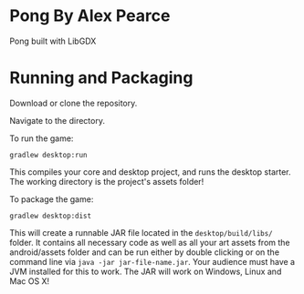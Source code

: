 # Pong By Alex Pearce

Pong built with LibGDX


# Running and Packaging

Download or clone the repository.

Navigate to the directory.

To run the game:

`gradlew desktop:run`

This compiles your core and desktop project, and runs the desktop starter. The working directory is the project's assets folder!

To package the game:

`gradlew desktop:dist`

This will create a runnable JAR file located in the `desktop/build/libs/` folder. It contains all necessary code as well as all your art assets from the android/assets folder and can be run either by double clicking or on the command line via `java -jar jar-file-name.jar`. Your audience must have a JVM installed for this to work. The JAR will work on Windows, Linux and Mac OS X!



